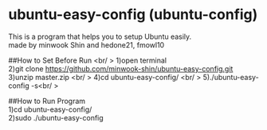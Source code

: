 # ubuntu-easy-config (ubuntu-config) <br/>
This is a program that helps you to setup Ubuntu easily. <br/>
made by minwook Shin and hedone21, fmowl10

##How to Set Before Run <br/ >
1)open terminal <br/>
2)git clone https://github.com/minwook-shin/ubuntu-easy-config.git <br/>
3)unzip master.zip <br/ >
4)cd ubuntu-easy-config/ <br/ >
5)./ubuntu-easy-config -s<br/ >

##How to Run Program <br/>
1)cd ubuntu-easy-config/ <br/>
2)sudo ./ubuntu-easy-config
